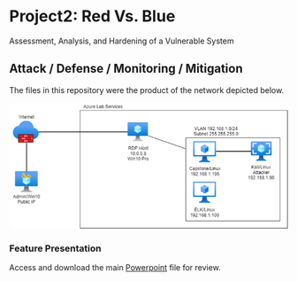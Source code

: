 # Project2: Red Vs. Blue
Assessment, Analysis, and Hardening of a Vulnerable System

## Attack / Defense / Monitoring / Mitigation

The files in this repository were the product of the network depicted below.

![Lab Services Diagram](Diagrams/azure_lab_services2.png)

### Feature Presentation 

Access and download the main [Powerpoint](https://github.com/isejy07/Project2-Red-Blue/tree/main/Presentation/Proj2-RedVBlue.pptx) file for review.

